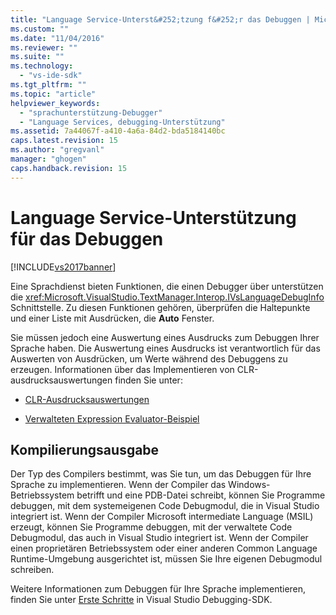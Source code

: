 ```yaml
---
title: "Language Service-Unterst&#252;tzung f&#252;r das Debuggen | Microsoft Docs"
ms.custom: ""
ms.date: "11/04/2016"
ms.reviewer: ""
ms.suite: ""
ms.technology: 
  - "vs-ide-sdk"
ms.tgt_pltfrm: ""
ms.topic: "article"
helpviewer_keywords: 
  - "sprachunterstützung-Debugger"
  - "Language Services, debugging-Unterstützung"
ms.assetid: 7a44067f-a410-4a6a-84d2-bda5184140bc
caps.latest.revision: 15
ms.author: "gregvanl"
manager: "ghogen"
caps.handback.revision: 15
---
```

# Language Service-Unterst&#252;tzung f&#252;r das Debuggen
[!INCLUDE[vs2017banner](../../code-quality/includes/vs2017banner.md)]

Eine Sprachdienst bieten Funktionen, die einen Debugger über unterstützen die <xref:Microsoft.VisualStudio.TextManager.Interop.IVsLanguageDebugInfo> Schnittstelle. Zu diesen Funktionen gehören, überprüfen die Haltepunkte und einer Liste mit Ausdrücken, die **Auto** Fenster.  
  
 Sie müssen jedoch eine Auswertung eines Ausdrucks zum Debuggen Ihrer Sprache haben. Die Auswertung eines Ausdrucks ist verantwortlich für das Auswerten von Ausdrücken, um Werte während des Debuggens zu erzeugen. Informationen über das Implementieren von CLR\-ausdrucksauswertungen finden Sie unter:  
  
-   [CLR\-Ausdrucksauswertungen](https://github.com/Microsoft/ConcordExtensibilitySamples/wiki/CLR-Expression-Evaluators)  
  
-   [Verwalteten Expression Evaluator\-Beispiel](https://github.com/Microsoft/ConcordExtensibilitySamples/wiki/Managed-Expression-Evaluator-Sample)  
  
## Kompilierungsausgabe  
 Der Typ des Compilers bestimmt, was Sie tun, um das Debuggen für Ihre Sprache zu implementieren. Wenn der Compiler das Windows\-Betriebssystem betrifft und eine PDB\-Datei schreibt, können Sie Programme debuggen, mit dem systemeigenen Code Debugmodul, die in Visual Studio integriert ist. Wenn der Compiler Microsoft intermediate Language \(MSIL\) erzeugt, können Sie Programme debuggen, mit der verwaltete Code Debugmodul, das auch in Visual Studio integriert ist. Wenn der Compiler einen proprietären Betriebssystem oder einer anderen Common Language Runtime\-Umgebung ausgerichtet ist, müssen Sie Ihre eigenen Debugmodul schreiben.  
  
 Weitere Informationen zum Debuggen für Ihre Sprache implementieren, finden Sie unter [Erste Schritte](../../extensibility/debugger/getting-started-with-debugger-extensibility.md) in Visual Studio Debugging\-SDK.